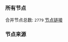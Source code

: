 ### 所有节点
合并节点总数: `2779`
[节点链接](https://raw.githubusercontent.com/rzhy1/11/master/sub/sub_merge_base64.txt)

### 节点来源